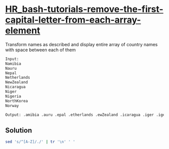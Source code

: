 # [HR_bash-tutorials-remove-the-first-capital-letter-from-each-array-element](https://www.hackerrank.com/challenges/bash-tutorials-remove-the-first-capital-letter-from-each-array-element)

Transform names as described and display entire array of country names with space between each of them

```txt
Input:
Namibia
Nauru
Nepal
Netherlands
NewZealand
Nicaragua
Niger
Nigeria
NorthKorea
Norway

Output: .amibia .auru .epal .etherlands .ewZealand .icaragua .iger .igeria .orthKorea .orway
```

## Solution

```sh
sed 's/^[A-Z]/./' | tr '\n' ' '
```
